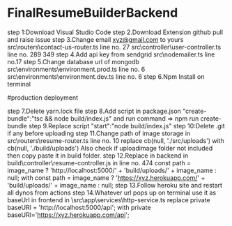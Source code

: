 # FinalResumeBuilderBackend
step 1:Download Visual Studio Code
step 2.Download Extension github pull and raise issue
step 3.Change email xyz@gmail.com to yours
  src\routers\contact-us-router.ts line no. 27
  src\controller\user-controller.ts line no. 289 349
step 4.Add api key from sendgrid
  src\nodemailer.ts line no.17
step 5.Change database url of mongodb
  src\environments\environment.prod.ts line no. 6
  src\environments\environment.dev.ts line no. 6
step 6.Npm Install on terminal

#production deployment

step 7.Delete yarn.lock file
step 8.Add script in package.json "create-bundle":"tsc && node build/index.js" and run command => npm run create-bundle
step 9.Replace script "start":"node build/index.js"
step 10:Delete .git if any before uploading
step 11.Change path of image storage in src\routers\resume-router.ts line no. 10 
   replace cb(null, './src/uploads')
   with
   cb(null, './build/uploads')
    Also check if uploadimage folder not included then copy paste it in build folder.
step 12.Replace in backend in build\controller\resume-controller.js in line no. 474
   const path = image_name ? 'http://localhost:5000/' + 'build/uploads/' + image_name : null;
   with
   const path = image_name ? 'https://xyz.herokuapp.com/' + 'build/uploads/' + image_name : null;
step 13.Follow heroku site and restart all dynos from actions
step 14.Whatever url pops up on terminal use it as baseUrl in frontend in \src\app\services\http-service.ts
  replace private baseURl = 'http://localhost:5000/api';
  with
  private baseURl='https://xyz.herokuapp.com/api';
